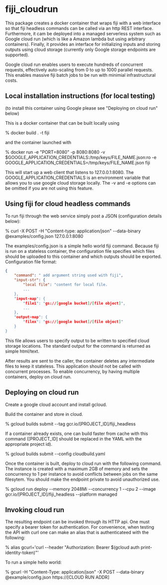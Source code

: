 # fiji_cloudrun

This package creates a docker container that wraps fiji with a web interface so that
fiji headless commands can be called via an http REST interface.
Furthermore, it cam be deployed into a managed serverless system such
as Google cloud run (which is like a Amazon lambda but using arbitrary containers).
Finally, it provides an interface for initializing inputs and storing
outputs using cloud storage (currently only Google storage endpoints are supported).

Google cloud run enables users to execute hundreds of concurrent requests, effectively
auto-scaling from 0 to up to 1000 parallel requests.  This enables massive fiji batch jobs
to be run with minimial infrastructural costs.

## Local installation instructions (for local testing)

(to install this container using Google please see "Deploying on cloud run" below)

This is a docker container that can be built locally using

% docker build . -t fiji

and the container launched with

% docker run -e "PORT=8080" -p 8080:8080 -v $GOOGLE_APPLICATION_CREDENTIALS:/tmp/keys/FILE_NAME.json:ro  -e GOOGLE_APPLICATION_CREDENTIALS=/tmp/keys/FILE_NAME.json fiji

This will start up a web client that listens to 127.0.0.1:8080.  The GOOGLE_APPLICATION_CREDENTIALS is an environment variable
that allows you to use google cloud storage locally.  The -v and -e options can be omitted if you are not using this feature.

## Using fiji for cloud headless commands

To run fiji through the web service simply post a JSON (configuration details below):

% curl -X POST -H "Content-type: application/json" --data-binary @examples/config.json 127.0.0.1:8080 

The examples/config.json is a simple hello world fiji command.  Because fiji is run on a stateless
container, the configuration file specifies which files should be uploaded to this container
and which outputs should be exported.  Configuration file format:

```json
{
	"command": " add argument string used with fiji",
	"input-str": {
		"local file": "content for local file.
		...
	},
	"input-map": {
		"file1": "gs://[google bucket]/[file object]",
		...
	},
	"output-map": {
		"filex": "gs://[google bucket]/[file object]"
	}
}
```

This file allows users to specify output to be written to specified cloud storage locations.  The
standard output for the command is returned as simple html/text.

After results are sent to the caller, the container deletes any intermediate files to keep
it stateless.  This application should not be called with concurrent processes.  To enable concurrency,
by having multiple containers, deploy on cloud run.

## Deploying on cloud run

Create a google cloud account and install gcloud.

Build the container and store in cloud.

% gcloud builds submit --tag gcr.io/[PROJECT_ID]/fiji_headless

If a container already exists, one can build faster from cache with this command
([PROJECT_ID] should be replaced in the YAML with the appropriate project id).

% gcloud builds submit --config cloudbuild.yaml

Once the container is built, deploy to cloud run with the following command.
The instance is created with a maximum 2GB of memory and sets the concurrency to 1
per instance to avoid conflicts between jobs on the same filesytem.  You should make
the endpoint private to avoid unauthorized use.

% gcloud run deploy --memory 2048Mi --concurrency 1 --cpu 2 --image gcr.io/[PROJECT_ID]/fiji_headless --platform managed 

## Invoking cloud run

The resulting endpoint can be invoked through its HTTP api.  One must specify
a bearer token for authentication.  For convenience, when testing the API with curl
one can make an alias that is authenticateed with the following:

% alias gcurl='curl --header "Authorization: Bearer $(gcloud auth print-identity-token)"'

To run a simple hello world:

% gcurl -H "Content-Type: application/json" -X POST --data-binary @example/config.json  https://[CLOUD RUN ADDR]
